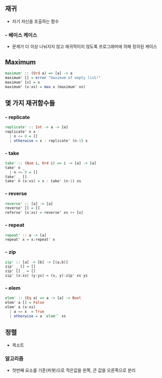 ## 재귀
- 자기 자신을 호출하는 함수 

### - 베이스 케이스
- 문제가 더 이상 나눠지지 않고 재귀적이지 않도록 프로그래머에 의해 정의된 케이스

## Maximum
```haskell
maximum' :: (Ord a) => [a] -> a
maximum' [] = error "maximum of empty list!"
maximum' [x] = x
maximum' (x:xs) = max x (maximum' xs)
```

## 몇 가지 재귀함수들

### - replicate
```haskell
replicate' :: Int -> a -> [a]
replicate' n x
  | n <= 0 = []
  | otherwise = x : replicate' (n-1) x
```

### - take
```haskell
take' :: (Num i, Ord i) => i -> [a] -> [a]
take' n _
  | n <= 0 = []
take' _ []
take' n (x:xs) = x : take' (n-1) xs
```

### - reverse
```haskell
reverse' :: [a] -> [a]
reverse' [] = []
referse' (x:xs) = reverse' xs ++ [x]
```

### - repeat
```haskell
repeat' :: a -> [a]
repeat' x = x:repeat' x
```

### - zip
```haskell
zip' :: [a] -> [b] -> [(a,b)]
zip' _ [] = []
zip' [] _ = []
zip' (x:xs) (y:ys) = (x, y):zip' xs ys
```

### - elem
```haskell
elem' :: (Eq a) => a -> [a] -> Bool
elem' a [] = False
elem' a (x:xs)
  | a == x  = True
  | otherwise = a `elem'` xs
```

## 정렬
- 퀵소트

### 알고리즘
- 첫번째 요소를 기준(피봇)으로 적은값을 왼쪽, 큰 값을 오른쪽으로 분리